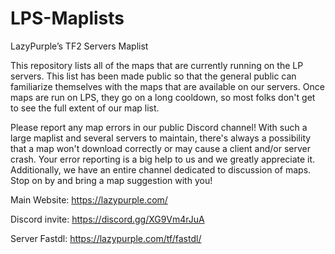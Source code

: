 # LPS-Maplists
LazyPurple’s TF2 Servers Maplist

This repository lists all of the maps that are currently running on the LP servers. This list has been made public so that the general public can familiarize themselves with the maps that are available on our servers. Once maps are run on LPS, they go on a long cooldown, so most folks don't get to see the full extent of our map list.

Please report any map errors in our public Discord channel! With such a large maplist and several servers to maintain, there's always a possibility that a map won't download correctly or may cause a client and/or server crash. Your error reporting is a big help to us and we greatly appreciate it. Additionally, we have an entire channel dedicated to discussion of maps. Stop on by and bring a map suggestion with you!

Main Website: https://lazypurple.com/ 

Discord invite: https://discord.gg/XG9Vm4rJuA

Server Fastdl: https://lazypurple.com/tf/fastdl/ 


